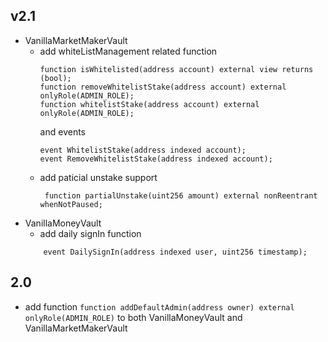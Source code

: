 ## v2.1
*   VanillaMarketMakerVault
    *   add whiteListManagement related function  
        ```solidity
        function isWhitelisted(address account) external view returns (bool);
        function removeWhitelistStake(address account) external onlyRole(ADMIN_ROLE);
        function whitelistStake(address account) external onlyRole(ADMIN_ROLE);
        ```
        and events
        ```solidity
        event WhitelistStake(address indexed account);
        event RemoveWhitelistStake(address indexed account);
        ```
    * add paticial unstake support
        ```solidity
         function partialUnstake(uint256 amount) external nonReentrant whenNotPaused;

        ```
*   VanillaMoneyVault
    *   add daily signIn function
    ```solidity
        event DailySignIn(address indexed user, uint256 timestamp);

    ```
## 2.0
*   add function ```function addDefaultAdmin(address owner) external onlyRole(ADMIN_ROLE)``` to both VanillaMoneyVault and VanillaMarketMakerVault